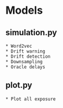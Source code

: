 # Models

## simulation.py
	* Word2vec
	* Drift warning
	* Drift detection
	* Downsampling
	* Oracle delays

## plot.py
	* Plot all exposure
